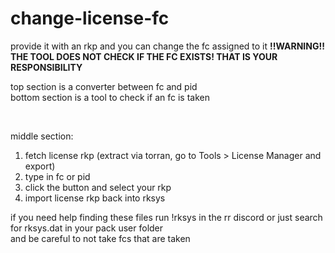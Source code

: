 # change-license-fc
provide it with an rkp and you can change the fc assigned to it
**!!WARNING!! THE TOOL DOES NOT CHECK IF THE FC EXISTS! THAT IS YOUR RESPONSIBILITY**

top section is a converter between fc and pid\
bottom section is a tool to check if an fc is taken

<br>

middle section:
1. fetch license rkp (extract via torran, go to Tools > License Manager and export)
2. type in fc or pid
3. click the button and select your rkp
4. import license rkp back into rksys

if you need help finding these files run !rksys in the rr discord or just search for rksys.dat in your pack user folder\
and be careful to not take fcs that are taken
